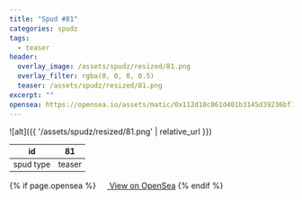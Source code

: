 ```yaml
---
title: "Spud #81"
categories: spudz
tags:
  - teaser
header:
  overlay_image: /assets/spudz/resized/81.png
  overlay_filter: rgba(0, 0, 0, 0.5)
  teaser: /assets/spudz/resized/81.png
excerpt: ""
opensea: https://opensea.io/assets/matic/0x112d18c861d401b3145d39236bf149f01e18beed/81
---
```

![alt]({{ '/assets/spudz/resized/81.png' | relative_url }})

| id | 81 |
|-|-|
| spud type | teaser |

{% if page.opensea %}
<a href="{{page.opensea}}" class="btn btn--info" onclick="window.open(this.href, '_blank'); return false;"><img src="/assets/images/opensea.svg" width="16px"><span>  View on OpenSea</span></a>
{% endif %}
